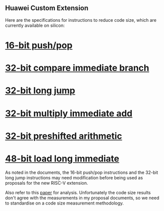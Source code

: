 Huawei Custom Extension
-----------------------

Here are the specifications for instructions to reduce code size, which are currently available on silicon:

# [16-bit push/pop](https://github.com/riscv/riscv-code-size-reduction/blob/master/proposals/Huawei%20Custom%20Extension/riscv_push_pop_extension.rst)
# [32-bit compare immediate branch](https://github.com/riscv/riscv-code-size-reduction/blob/master/proposals/Huawei%20Custom%20Extension/riscv_condbr_imm_extension.rst)
# [32-bit long jump](https://github.com/riscv/riscv-code-size-reduction/blob/master/proposals/Huawei%20Custom%20Extension/riscv_longjump_extension.rst)
# [32-bit multiply immediate add](https://github.com/riscv/riscv-code-size-reduction/blob/master/proposals/Huawei%20Custom%20Extension/riscv_muladd_extension.rst)
# [32-bit preshifted arithmetic](https://github.com/riscv/riscv-code-size-reduction/blob/master/proposals/Huawei%20Custom%20Extension/riscv_preshifted_arithmetic.rst)
# [48-bit load long immediate](https://github.com/riscv/riscv-code-size-reduction/blob/master/proposals/Huawei%20Custom%20Extension/riscv_LLI_extension.rst)

As noted in the documents, the 16-bit push/pop instructions and the 32-bit long jump instructions may need modification before being used as proposals for the new RISC-V extension.

Also refer to this [paper](https://github.com/riscv/riscv-code-size-reduction/blob/master/CARRV2020_final.pdf) for analysis. Unfortunately the code size results don't agree with the measurements in my proposal documents, so we need to standardise on a code size measurement methodology.
